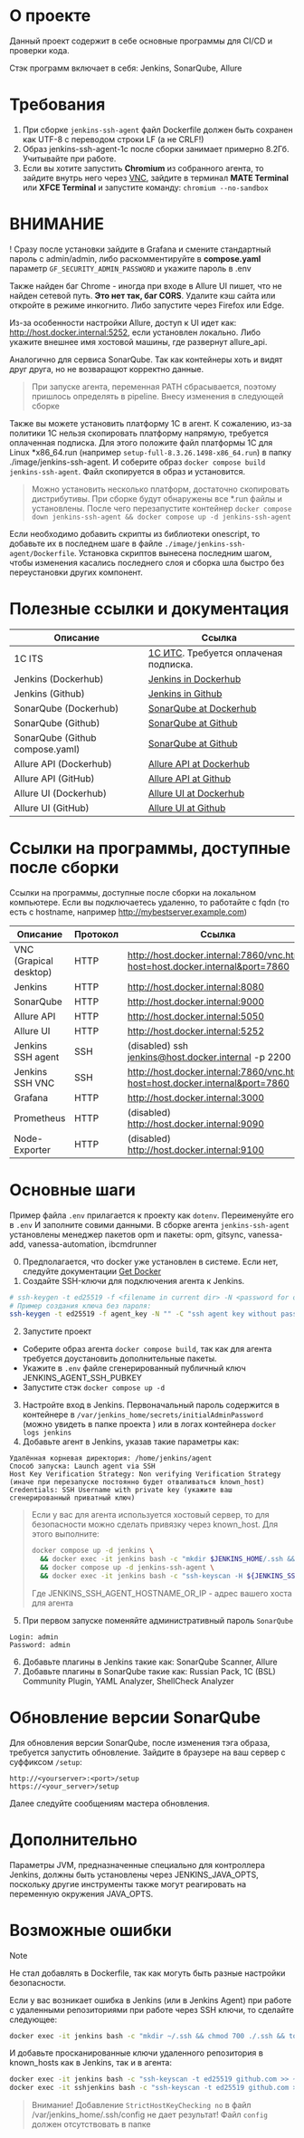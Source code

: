 # О проекте
Данный проект содержит в себе основные программы для CI/CD и проверки кода.

Стэк программ включает в себя: Jenkins, SonarQube, Allure
# Требования
1. При сборке `jenkins-ssh-agent` файл Dockerfile должен быть сохранен как UTF-8 с переводом строки LF (а не CRLF!)
2. Образ jenkins-ssh-agent-1c после сборки занимает примерно 8.2Гб. Учитывайте при работе.
3. Если вы хотите запустить **Chromium** из собранного агента, то зайдите внутрь него через [VNC](http://host.docker.internal:7860/vnc.html?host=host.docker.internal&port=7860),
зайдите в терминал **MATE Terminal** или **XFCE Terminal** и запустите команду: `chromium --no-sandbox`


# ВНИМАНИЕ
! Сразу после установки зайдите в Grafana и смените стандартный пароль с admin/admin, либо
раскомментируйте в **compose.yaml** параметр `GF_SECURITY_ADMIN_PASSWORD` и укажите пароль в .env

Также найден баг Chrome - иногда при входе в Allure UI пишет, что не найден сетевой путь. **Это нет так, баг CORS**.
Удалите кэш сайта или откройте в режиме инкогнито. Либо запустите через Firefox или Edge.

Из-за особенности настройки Allure, доступ к UI идет как: http://host.docker.internal:5252, если установлен локально.
Либо укажите внешнее имя хостовой машины, где развернут allure_api.

Аналогично для сервиса SonarQube. Так как контейнеры хоть и видят друг друга, но не возваращют корректно данные.
> При запуске агента, переменная PATH сбрасывается, поэтому пришлось определять в pipeline. Внесу изменения в следующей сборке

Также вы можете установить платформу 1С в агент. К сожалению, из-за политики 1С нельзя скопировать платформу напрямую, требуется оплаченная подписка.
Для этого положите файл платформы 1С для Linux *x86_64.run (например `setup-full-8.3.26.1498-x86_64.run`) в папку ./image/jenkins-ssh-agent.
И соберите образ `docker compose build jenkins-ssh-agent`. Файл скопируется в образ и установится.
>Можно установить несколько платформ, достаточно скопировать дистрибутивы. При сборке будут обнаружены все *.run файлы и установлены.
После чего перезапустите контейнер `docker compose down jenkins-ssh-agent && docker compose up -d jenkins-ssh-agent`

Если необходимо добавить скрипты из библиотеки onescript, то добавьте их в последнем шаге в файле `./image/jenkins-ssh-agent/Dockerfile`.
Установка скриптов вынесена последним шагом, чтобы изменения касались последнего слоя и сборка шла быстро без переустановки других компонент.

# Полезные ссылки и документация
Описание               | Ссылка
-----------------------|-------
1C ITS                 | [1С ИТС](https://its.1c.ru). Требуется оплаченая подписка.
Jenkins (Dockerhub)    | [Jenkins in Dockerhub](https://hub.docker.com/r/jenkins/jenkins)
Jenkins (Github)       | [Jenkins in Github](https://github.com/jenkinsci/docker/blob/master/README.md)
SonarQube (Dockerhub)  | [SonarQube at Dockerhub](https://hub.docker.com/_/sonarqube)
SonarQube (Github)     | [SonarQube at Github](https://github.com/SonarSource/docker-sonarqube)
SonarQube (Github compose.yaml) | [SonarQube at Github](https://github.com/SonarSource/docker-sonarqube/blob/master/example-compose-files/sq-with-postgres/docker-compose.yml)
Allure API (Dockerhub) | [Allure API at Dockerhub](https://hub.docker.com/r/frankescobar/allure-docker-service)
Allure API (GitHub)    | [Allure API at Github](https://github.com/fescobar/allure-docker-service)
Allure UI (Dockerhub)  | [Allure UI at Dockerhub](https://hub.docker.com/r/frankescobar/allure-docker-service-ui)
Allure UI (GitHub)     | [Allure UI at Github](https://github.com/fescobar/allure-docker-service-ui)

# Ссылки на программы, доступные после сборки
Ссылки на программы, доступные после сборки на локальном компьютере.
Если вы подключаетесь удаленно, то работайте с fqdn (то есть с hostname, например http://mybestserver.example.com)

Описание               | Протокол | Ссылка
-----------------------|----------|------
VNC (Grapical desktop) | HTTP     | http://host.docker.internal:7860/vnc.html?host=host.docker.internal&port=7860
Jenkins                | HTTP     | http://host.docker.internal:8080
SonarQube              | HTTP     | http://host.docker.internal:9000
Allure API             | HTTP     | http://host.docker.internal:5050
Allure UI              | HTTP     | http://host.docker.internal:5252
Jenkins SSH agent      | SSH      | (disabled) ssh jenkins@host.docker.internal -p 2200
Jenkins SSH VNC        | SSH      | http://host.docker.internal:7860/vnc.html?host=host.docker.internal&port=7860
Grafana                | HTTP     | http://host.docker.internal:3000
Prometheus             | HTTP     | (disabled) http://host.docker.internal:9090
Node-Exporter          | HTTP     | (disabled) http://host.docker.internal:9100

# Основные шаги
Пример файла `.env` прилагается к проекту как `dotenv`. Переименуйте его в `.env` И заполните совими данными.
В сборке агента `jenkins-ssh-agent` установлены менеджер пакетов opm и пакеты: opm, gitsync, vanessa-add, vanessa-automation, ibcmdrunner

0. Предполагается, что docker уже установлен в системе. Если нет, следуйте документации [Get Docker](https://docs.docker.com/get-started/get-docker)
1. Создайте SSH-ключи для подключения агента к Jenkins.
```sh
# ssh-keygen -t ed25519 -f <filename in current dir> -N <password for opening key> -C "<comment>"
# Пример создания ключа без пароля:
ssh-keygen -t ed25519 -f agent_key -N "" -C "ssh agent key without password"
```
2. Запустите проект
- Соберите образ агента `docker compose build`, так как для агента требуется доустановить дополнительные пакеты.
- Укажите в `.env` файле сгенерированный публичный ключ JENKINS_AGENT_SSH_PUBKEY
- Запустите стэк `docker compose up -d`
3. Настройте вход в Jenkins. Первоначальный пароль содержится в контейнере в `/var/jenkins_home/secrets/initialAdminPassword` (можно увидеть в папке проекта ) или в логах контейнера `docker logs jenkins`
4. Добавьте агент в Jenkins, указав такие параметры как:
```
Удалённая корневая директория: /home/jenkins/agent
Способ запуска: Launch agent via SSH
Host Key Verification Strategy: Non verifying Verification Strategy (иначе при перезапуске постоянно будет отваливаться known_host)
Credentials: SSH Username with private key (укажите ваш сгенерированный приватный ключ)
```

>Если у вас для агента используется хостовый сервер, то для безопасности можно сделать привязку через known_host.
> Для этого выполните:
> ```sh
> docker compose up -d jenkins \
>   && docker exec -it jenkins bash -c "mkdir $JENKINS_HOME/.ssh && chmod -R 700 $JENKINS_HOME/.ssh && touch $JENKINS_HOME/.ssh/known_hosts && chmod -R 600 $JENKINS_HOME/.ssh/known_hosts" \
>   && docker compose up -d jenkins-ssh-agent \
>   && docker exec -it jenkins bash -c "ssh-keyscan -H ${JENKINS_SSH_AGENT_HOSTNAME_OR_IP} >> $JENKINS_HOME/.ssh/known_hosts"
> ```
> Где JENKINS_SSH_AGENT_HOSTNAME_OR_IP - адрес вашего хоста для агента

5. При первом запуске поменяйте административный пароль `SonarQube`
```
Login: admin
Password: admin
```
6. Добавьте плагины в Jenkins такие как: SonarQube Scanner, Allure
7. Добавьте плагины в SonarQube такие как: Russian Pack, 1C (BSL) Community Plugin, YAML Analyzer, ShellCheck Analyzer

# Обновление версии SonarQube
Для обновления версии SonarQube, после изменения тэга образа, требуется запустить обновление.
Зайдите в браузере на ваш сервер с суффиксом `/setup`:
```
http://<yourserver>:<port>/setup
https://<your_server>/setup
```
Далее следуйте сообщениям мастера обновления.


# Дополнительно
Параметры JVM, предназначенные специально для контроллера Jenkins, должны быть установлены через JENKINS_JAVA_OPTS,
поскольку другие инструменты также могут реагировать на переменную окружения JAVA_OPTS.

# Возможные ошибки

> [!NOTE]
> Не стал добавлять в Dockerfile, так как могуть быть разные настройки безопасности.

Если у вас возникает ошибка в Jenkins (или в Jenkins Agent) при работе с удаленными репозиториями при работе через SSH ключи, то сделайте следующее:
```sh
docker exec -it jenkins bash -c "mkdir ~/.ssh && chmod 700 ./.ssh && touch ./.ssh/known_hosts && chmod 600 ./.ssh/known_hosts"
```
И добавьте просканированные ключи удаленного репозитория в known_hosts как в Jenkins, так и в агента:
```sh
docker exec -it jenkins bash -c "ssh-keyscan -t ed25519 github.com >> ~/.ssh/known_hosts && chmod 600 ~/.ssh/known_hosts"
docker exec -it sshjenkins bash -c "ssh-keyscan -t ed25519 github.com >> /home/jenkins/.ssh/known_hosts && chmod 600 /home/jenkins/.ssh/known_hosts"
```
> Внимание! Добавление `StrictHostKeyChecking no` в файл /var/jenkins_home/.ssh/config не дает результат!
> Файл `config` должен отсутствовать в папке
